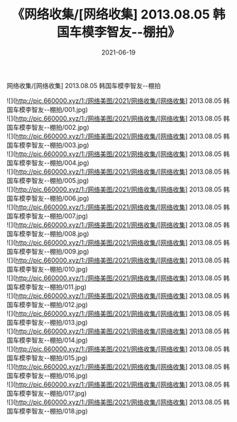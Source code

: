﻿---
layout: post
title:  《网络收集/[网络收集] 2013.08.05 韩国车模李智友--棚拍》
date:   2021-06-19
img: http://pic.660000.xyz/1:/网络美图/2021/网络收集/[网络收集] 2013.08.05 韩国车模李智友--棚拍/000.jpg
categories: [美女, 清纯, 唯美]
---

网络收集/[网络收集] 2013.08.05 韩国车模李智友--棚拍

 ![](http://pic.660000.xyz/1:/网络美图/2021/网络收集/[网络收集] 2013.08.05 韩国车模李智友--棚拍/001.jpg) <br>![](http://pic.660000.xyz/1:/网络美图/2021/网络收集/[网络收集] 2013.08.05 韩国车模李智友--棚拍/002.jpg) <br>![](http://pic.660000.xyz/1:/网络美图/2021/网络收集/[网络收集] 2013.08.05 韩国车模李智友--棚拍/003.jpg) <br>![](http://pic.660000.xyz/1:/网络美图/2021/网络收集/[网络收集] 2013.08.05 韩国车模李智友--棚拍/004.jpg) <br>![](http://pic.660000.xyz/1:/网络美图/2021/网络收集/[网络收集] 2013.08.05 韩国车模李智友--棚拍/005.jpg) <br>![](http://pic.660000.xyz/1:/网络美图/2021/网络收集/[网络收集] 2013.08.05 韩国车模李智友--棚拍/006.jpg) <br>![](http://pic.660000.xyz/1:/网络美图/2021/网络收集/[网络收集] 2013.08.05 韩国车模李智友--棚拍/007.jpg) <br>![](http://pic.660000.xyz/1:/网络美图/2021/网络收集/[网络收集] 2013.08.05 韩国车模李智友--棚拍/008.jpg) <br>![](http://pic.660000.xyz/1:/网络美图/2021/网络收集/[网络收集] 2013.08.05 韩国车模李智友--棚拍/009.jpg) <br>![](http://pic.660000.xyz/1:/网络美图/2021/网络收集/[网络收集] 2013.08.05 韩国车模李智友--棚拍/010.jpg) <br>![](http://pic.660000.xyz/1:/网络美图/2021/网络收集/[网络收集] 2013.08.05 韩国车模李智友--棚拍/011.jpg) <br>![](http://pic.660000.xyz/1:/网络美图/2021/网络收集/[网络收集] 2013.08.05 韩国车模李智友--棚拍/012.jpg) <br>![](http://pic.660000.xyz/1:/网络美图/2021/网络收集/[网络收集] 2013.08.05 韩国车模李智友--棚拍/013.jpg) <br>![](http://pic.660000.xyz/1:/网络美图/2021/网络收集/[网络收集] 2013.08.05 韩国车模李智友--棚拍/014.jpg) <br>![](http://pic.660000.xyz/1:/网络美图/2021/网络收集/[网络收集] 2013.08.05 韩国车模李智友--棚拍/015.jpg) <br>![](http://pic.660000.xyz/1:/网络美图/2021/网络收集/[网络收集] 2013.08.05 韩国车模李智友--棚拍/016.jpg) <br>![](http://pic.660000.xyz/1:/网络美图/2021/网络收集/[网络收集] 2013.08.05 韩国车模李智友--棚拍/017.jpg) <br>![](http://pic.660000.xyz/1:/网络美图/2021/网络收集/[网络收集] 2013.08.05 韩国车模李智友--棚拍/018.jpg) <br>